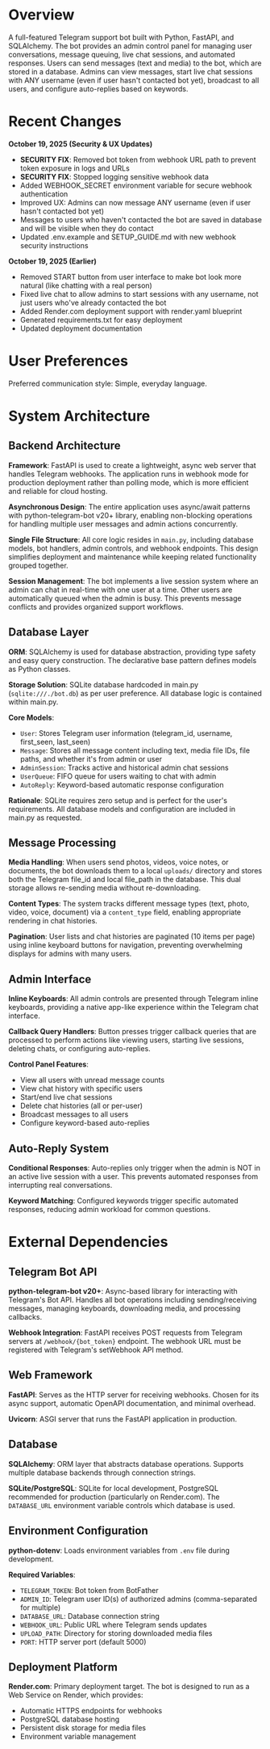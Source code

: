 # Overview

A full-featured Telegram support bot built with Python, FastAPI, and SQLAlchemy. The bot provides an admin control panel for managing user conversations, message queuing, live chat sessions, and automated responses. Users can send messages (text and media) to the bot, which are stored in a database. Admins can view messages, start live chat sessions with ANY username (even if user hasn't contacted bot yet), broadcast to all users, and configure auto-replies based on keywords.

# Recent Changes

**October 19, 2025 (Security & UX Updates)**
- **SECURITY FIX**: Removed bot token from webhook URL path to prevent token exposure in logs and URLs
- **SECURITY FIX**: Stopped logging sensitive webhook data 
- Added WEBHOOK_SECRET environment variable for secure webhook authentication
- Improved UX: Admins can now message ANY username (even if user hasn't contacted bot yet)
- Messages to users who haven't contacted the bot are saved in database and will be visible when they do contact
- Updated .env.example and SETUP_GUIDE.md with new webhook security instructions

**October 19, 2025 (Earlier)**
- Removed START button from user interface to make bot look more natural (like chatting with a real person)
- Fixed live chat to allow admins to start sessions with any username, not just users who've already contacted the bot
- Added Render.com deployment support with render.yaml blueprint
- Generated requirements.txt for easy deployment
- Updated deployment documentation

# User Preferences

Preferred communication style: Simple, everyday language.

# System Architecture

## Backend Architecture

**Framework**: FastAPI is used to create a lightweight, async web server that handles Telegram webhooks. The application runs in webhook mode for production deployment rather than polling mode, which is more efficient and reliable for cloud hosting.

**Asynchronous Design**: The entire application uses async/await patterns with python-telegram-bot v20+ library, enabling non-blocking operations for handling multiple user messages and admin actions concurrently.

**Single File Structure**: All core logic resides in `main.py`, including database models, bot handlers, admin controls, and webhook endpoints. This design simplifies deployment and maintenance while keeping related functionality grouped together.

**Session Management**: The bot implements a live session system where an admin can chat in real-time with one user at a time. Other users are automatically queued when the admin is busy. This prevents message conflicts and provides organized support workflows.

## Database Layer

**ORM**: SQLAlchemy is used for database abstraction, providing type safety and easy query construction. The declarative base pattern defines models as Python classes.

**Storage Solution**: SQLite database hardcoded in main.py (`sqlite:///./bot.db`) as per user preference. All database logic is contained within main.py.

**Core Models**:
- `User`: Stores Telegram user information (telegram_id, username, first_seen, last_seen)
- `Message`: Stores all message content including text, media file IDs, file paths, and whether it's from admin or user
- `AdminSession`: Tracks active and historical admin chat sessions
- `UserQueue`: FIFO queue for users waiting to chat with admin
- `AutoReply`: Keyword-based automatic response configuration

**Rationale**: SQLite requires zero setup and is perfect for the user's requirements. All database models and configuration are included in main.py as requested.

## Message Processing

**Media Handling**: When users send photos, videos, voice notes, or documents, the bot downloads them to a local `uploads/` directory and stores both the Telegram file_id and local file_path in the database. This dual storage allows re-sending media without re-downloading.

**Content Types**: The system tracks different message types (text, photo, video, voice, document) via a `content_type` field, enabling appropriate rendering in chat histories.

**Pagination**: User lists and chat histories are paginated (10 items per page) using inline keyboard buttons for navigation, preventing overwhelming displays for admins with many users.

## Admin Interface

**Inline Keyboards**: All admin controls are presented through Telegram inline keyboards, providing a native app-like experience within the Telegram chat interface.

**Callback Query Handlers**: Button presses trigger callback queries that are processed to perform actions like viewing users, starting live sessions, deleting chats, or configuring auto-replies.

**Control Panel Features**:
- View all users with unread message counts
- View chat history with specific users
- Start/end live chat sessions
- Delete chat histories (all or per-user)
- Broadcast messages to all users
- Configure keyword-based auto-replies

## Auto-Reply System

**Conditional Responses**: Auto-replies only trigger when the admin is NOT in an active live session with a user. This prevents automated responses from interrupting real conversations.

**Keyword Matching**: Configured keywords trigger specific automated responses, reducing admin workload for common questions.

# External Dependencies

## Telegram Bot API

**python-telegram-bot v20+**: Async-based library for interacting with Telegram's Bot API. Handles all bot operations including sending/receiving messages, managing keyboards, downloading media, and processing callbacks.

**Webhook Integration**: FastAPI receives POST requests from Telegram servers at `/webhook/{bot_token}` endpoint. The webhook URL must be registered with Telegram's setWebhook API method.

## Web Framework

**FastAPI**: Serves as the HTTP server for receiving webhooks. Chosen for its async support, automatic OpenAPI documentation, and minimal overhead.

**Uvicorn**: ASGI server that runs the FastAPI application in production.

## Database

**SQLAlchemy**: ORM layer that abstracts database operations. Supports multiple database backends through connection strings.

**SQLite/PostgreSQL**: SQLite for local development, PostgreSQL recommended for production (particularly on Render.com). The `DATABASE_URL` environment variable controls which database is used.

## Environment Configuration

**python-dotenv**: Loads environment variables from `.env` file during development.

**Required Variables**:
- `TELEGRAM_TOKEN`: Bot token from BotFather
- `ADMIN_ID`: Telegram user ID(s) of authorized admins (comma-separated for multiple)
- `DATABASE_URL`: Database connection string
- `WEBHOOK_URL`: Public URL where Telegram sends updates
- `UPLOAD_PATH`: Directory for storing downloaded media files
- `PORT`: HTTP server port (default 5000)

## Deployment Platform

**Render.com**: Primary deployment target. The bot is designed to run as a Web Service on Render, which provides:
- Automatic HTTPS endpoints for webhooks
- PostgreSQL database hosting
- Persistent disk storage for media files
- Environment variable management